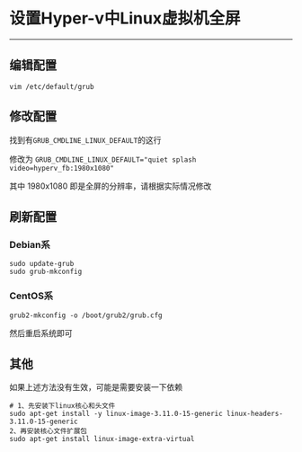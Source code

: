 # 设置Hyper-v中Linux虚拟机全屏

---

## 编辑配置

```
vim /etc/default/grub
```

## 修改配置

找到有`GRUB_CMDLINE_LINUX_DEFAULT`的这行

修改为 `GRUB_CMDLINE_LINUX_DEFAULT="quiet splash video=hyperv_fb:1980x1080"`

其中 1980x1080 即是全屏的分辨率，请根据实际情况修改

## 刷新配置

### Debian系

```
sudo update-grub
sudo grub-mkconfig
```

### CentOS系

```
grub2-mkconfig -o /boot/grub2/grub.cfg 
```

然后重启系统即可

## 其他

如果上述方法没有生效，可能是需要安装一下依赖

```
# 1、先安装下linux核心和头文件
sudo apt-get install -y linux-image-3.11.0-15-generic linux-headers-3.11.0-15-generic
2、再安装核心文件扩展包
sudo apt-get install linux-image-extra-virtual
```

